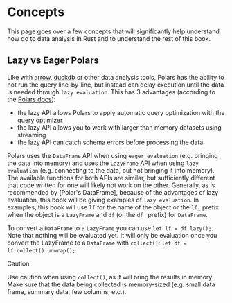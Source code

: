 # Concepts

This page goes over a few concepts that will significantly help understand how do to data analysis in Rust and to understand the rest of this book.

## Lazy vs Eager Polars

Like with [arrow](), [duckdb]() or other data analysis tools, Polars has the ability to not run the query line-by-line, but instead can delay execution until the data is needed through `lazy evaluation`. This has 3 advantages (according to the [Polars docs](https://docs.pola.rs/user-guide/lazy/using/)):

* the lazy API allows Polars to apply automatic query optimization with the query optimizer
* the lazy API allows you to work with larger than memory datasets using streaming
* the lazy API can catch schema errors before processing the data

Polars uses the `DataFrame` API when using `eager evaluation` (e.g. bringing the data into memory) and uses the `LazyFrame` API when using `lazy evaluation` (e.g. connecting to the data, but not bringing it into memory). The available functions for both APIs are similar, but sufficiently different that code written for one will likely not work on the other. Generally, as is recommended by [Polar's DataFrame], because of the advantages of lazy evaluation, this book will be giving examples of `lazy evaluation`. In examples, this book will use `lf` for the name of the object or the `lf_` prefix when the object is a `LazyFrame` and `df` (or the `df_` prefix) for `DataFrame`.

To convert a `DataFrame` to a `LazyFrame` you can use `let lf = df.lazy();`. Note that nothing will be evaluated yet. It will only be evaluation once you convert the LazyFrame to a `DataFrame` with `collect()`: `let df = lf.collect().unwrap();`.

> [!CAUTION]
> Use caution when using `collect()`, as it will bring the results in memory. Make sure that the data being collected is memory-sized (e.g. small data frame, summary data, few columns, etc.).